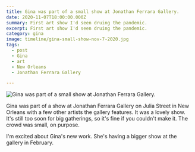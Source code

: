 ```yaml
---
title: Gina was part of a small show at Jonathan Ferrara Gallery.
date: 2020-11-07T18:00:00.000Z
summary: First art show I'd seen druing the pandemic.
excerpt: First art show I'd seen druing the pandemic.
category: gina
image: timeline/gina-small-show-nov-7-2020.jpg
tags:
  - post 
  - Gina
  - art
  - New Orleans
  - Jonathan Ferrara Gallery

---
```


![Gina was part of a small show at Jonathan Ferrara Gallery.](/static/img/gina/gina-small-show-nov-7-2020.jpg "Gina was part of a small show at Jonathan Ferrara Gallery.")

Gina was part of a show at Jonathan Ferrara Gallery on Julia Street in New Orleans with a few other artists the gallery features. It was a lovely show. It's still too soon for big gatherings, so it's fine if you couldn't make it. The crowd was small, on purpose.

I'm excited about Gina's new work. She's having a bigger show at the gallery in February.
